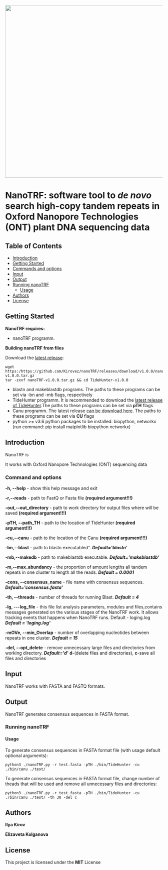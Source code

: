 <img src="nanoTRF.png" width="550" >

# NanoTRF: software tool to *de novo* search high-copy tandem repeats in Oxford Nanopore Technologies (ONT) plant DNA sequencing data



## Table of Contents

- [Introduction](#introduction)
- [Getting Started](#getting) 
- [Commands and options](#cmd)
- [Input](#input_output)
- [Output](#output)
- [Running nanoTRF](#running)
  - [Usage](#usage)
- [Authors](#authors)
- [License](#license)
## <a name="getting"></a>Getting Started

**NanoTRF requires:**
- nanoTRF programm.

**Building  nanoTRF from  files**

Download the [latest release](https://github.com/Kirovez/nanoTRF/releases):
```
wget https:/https://github.com/Kirovez/nanoTRF/releases/download/v1.0.0/nanoTRF-v1.0.0.tar.gz
tar -zxvf nanoTRF-v1.0.0.tar.gz && cd TideHunter-v1.0.0
```
- blastn and makeblastdb programs. The paths to these programs can be set via -bn and -mb flags, respectively
- TideHunter programm. It is recommended to download the [latest release of TideHunter](https://github.com/yangao07/TideHunter/releases).The paths to these programs can be set via **pTH** flags
- Canu programm. The latest release [can be download here](http://github.com/marbl/canu/releases). The paths to these programs can be set via **CU** flags
- python >= v3.6 python packages to be installed: biopython, networkx (run command: pip install matplotlib biopython networkx)


## <a name="introduction"></a>Introduction

NanoTRF is 


It works with Oxford Nanopore Technologies (ONT) sequencing data

### <a name="cmd"></a>Command and options

**-h, --help**  - show this help message and exit

**-r,--reads** - path to FastQ or Fasta file **(required argument!!!)**

**-out,--out_directory** - path to work directory for output files where will be saved **(required argument!!!)**

**-pTH, --path_TH** - path to the location of TideHunter **(required argument!!!)**

**-cu,--canu**  - path to the location of the Canu **(required argument!!!)**

**-bn,--blast**  - path to blastn executabled". ***Default='blastn'***

**-mb,--makedb**  - path to makeblastdb executable. ***Default='makeblastdb'***

**-m,--max_abundancy**  - the proportion of amount lengths all tandem repeats in one cluster to length all the reads. ***Default = 0.0001***
                        
**-cons, --consensus_name** - file name with consensus sequences. ***Default='consensus.fasta'***

**-th, --threads**  - number of threads for running Blast. ***Default = 4***

**-lg, ---log_file**  - this file list analysis parameters, modules and files,contains messages generated 
on the various stages of the NanoTRF work. It allows tracking events that
happens when NanoTRF runs. Default - loging.log ***Default = 'loging.log'***

**-mOVe, --min_Overlap** - number of overlapping nucleotides between repeats in one cluster. ***Default = 15***

**-del, --opt_delete** - remove unnecessary large files and directories from working directory. ***Default='d'*** **d**-(delete files and directories), 
**c**-save all files and directories

## <a name="input_output"></a>Input
NanoTRF works with FASTA and FASTQ formats.

## <a name="output"></a>Output

NanoTRF generates consensus sequences in FASTA format.
### <a name="running"></a>Running nanoTRF

#### <a name="usage"></a>Usage

To generate consensus sequences in FASTA format file (with usage default optional arguments):
```
python3 ./nanoTRF.py -r test.fasta -pTH ./bin/TideHunter -cu ./bin/canu ./test/
```
To generate consensus sequences in FASTA format file, change number of theads that will be used and remove all unnecessary files and directories:
```
python3 ./nanoTRF.py -r test.fasta -pTH ./bin/TideHunter -cu ./bin/canu ./test/ -th 30 -del c
```
## <a name="authors"></a>Authors
**Ilya Kirov**

**Elizaveta Kolganova**

## <a name="license"></a>License
This project is licensed under the **MIT** License



